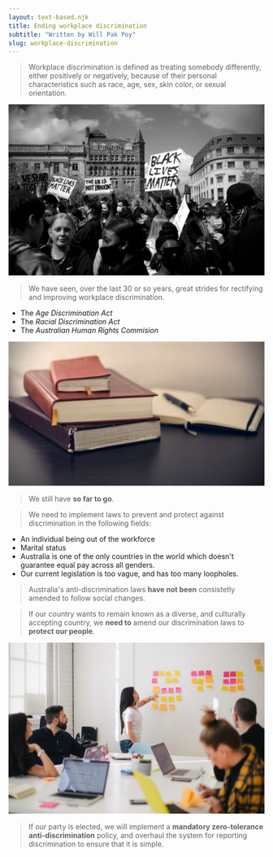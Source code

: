```yaml
---
layout: text-based.njk
title: Ending workplace discrimination
subtitle: "Written by Will Pak Poy"
slug: workplace-discrimination
---
```


>  Workplace discrimination is defined as treating somebody differently, either positively or negatively, because of their personal characteristics such as race, age, sex, skin color, or sexual orientation. 

![BLM protests](/static/images/discrimination/wfp-discrimination-1.jpg)

> We have seen, over the last 30 or so years, great strides for rectifying and improving workplace discrimination.

- The *Age Discrimination Act*
- The *Racial Discrimination Act*
- The *Australian Human Rights Commision*

![Law books](/static/images/discrimination/wfp-discrimination-2.jpg)


> We still have **so far to go**.

> We need to implement laws to prevent and protect against discrimination in the following fields:

- An individual being out of the workforce
- Marital status
- Australia is one of the only countries in the world which doesn't guarantee equal pay across all genders.
- Our current legislation is too vague, and has too many loopholes.

> Australia's anti-discrimination laws **have not been** consistetly amended to follow social changes.

> If our country wants to remain known as a diverse, and culturally accepting country, we **need to** amend our discrimination laws to **protect our people**.

![A meeting in an office](/static/images/discrimination/wfp-discrimination-3.jpg)


> If our party is elected, we will implement a **mandatory zero-tolerance anti-discrimination** policy, and overhaul the system for reporting discrimination to ensure that it is simple.